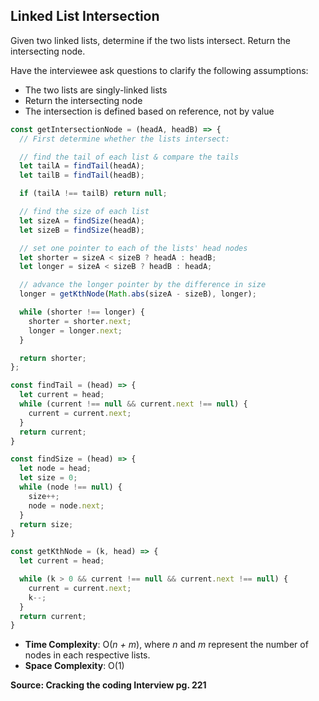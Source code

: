 ## Linked List Intersection
Given two linked lists, determine if the two lists intersect. Return the intersecting node.

Have the interviewee ask questions to clarify the following assumptions:
- The two lists are singly-linked lists
- Return the intersecting node
- The intersection is defined based on reference, not by value

```JavaScript
const getIntersectionNode = (headA, headB) => {
  // First determine whether the lists intersect:

  // find the tail of each list & compare the tails
  let tailA = findTail(headA);
  let tailB = findTail(headB);

  if (tailA !== tailB) return null;

  // find the size of each list
  let sizeA = findSize(headA);
  let sizeB = findSize(headB);

  // set one pointer to each of the lists' head nodes
  let shorter = sizeA < sizeB ? headA : headB;
  let longer = sizeA < sizeB ? headB : headA;

  // advance the longer pointer by the difference in size
  longer = getKthNode(Math.abs(sizeA - sizeB), longer);

  while (shorter !== longer) {
    shorter = shorter.next;
    longer = longer.next;
  }

  return shorter;
};

const findTail = (head) => {
  let current = head;
  while (current !== null && current.next !== null) {
    current = current.next;
  }
  return current;
}

const findSize = (head) => {
  let node = head;
  let size = 0;
  while (node !== null) {
    size++;
    node = node.next;
  }
  return size;
}

const getKthNode = (k, head) => {
  let current = head;

  while (k > 0 && current !== null && current.next !== null) {
    current = current.next;
    k--;
  }    
  return current;
}
```

- **Time Complexity**: O(*n + m*), where *n* and *m* represent the number of nodes in each respective lists.
- **Space Complexity**: O(1)


**Source: Cracking the coding Interview pg. 221**

